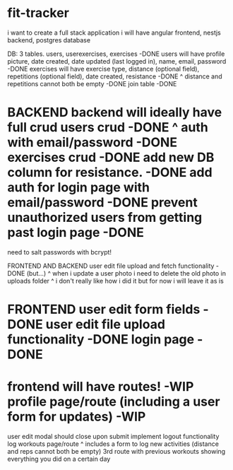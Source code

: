 # fit-tracker

i want to create a full stack application
i will have angular frontend, nestjs backend, postgres database

DB:
3 tables. users, userexercises, exercises -DONE
users will have profile picture, date created, date updated (last logged in), name, email, password -DONE
exercises will have exercise type, distance (optional field), repetitions (optional field), date created, resistance -DONE
^ distance and repetitions cannot both be empty -DONE
join table -DONE


BACKEND
backend will ideally have full crud
users crud -DONE
^ auth with email/password -DONE
exercises crud -DONE
add new DB column for resistance. -DONE
add auth for login page with email/password -DONE
prevent unauthorized users from getting past login page -DONE
==============================================================
need to salt passwords with bcrypt!

FRONTEND AND BACKEND
user edit file upload and fetch functionality -DONE (but...)
^ when i update a user photo i need to delete the old photo in uploads folder
^ i don't really like how i did it but for now i will leave it as is


FRONTEND
user edit form fields -DONE
user edit file upload functionality -DONE
login page -DONE
==============================================================
frontend will have routes! -WIP
profile page/route (including a user form for updates) -WIP
==============================================================
user edit modal should close upon submit
implement logout functionality
log workouts page/route
^ includes a form to log new activities (distance and reps cannot both be empty)
3rd route with previous workouts showing everything you did on a certain day

